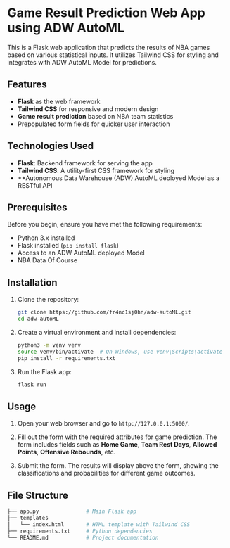 # Game Result Prediction Web App using ADW AutoML

This is a Flask web application that predicts the results of NBA games based on various statistical inputs. It utilizes Tailwind CSS for styling and integrates with ADW AutoML Model for predictions.

## Features

- **Flask** as the web framework
- **Tailwind CSS** for responsive and modern design
- **Game result prediction** based on NBA team statistics
- Prepopulated form fields for quicker user interaction


## Technologies Used

- **Flask**: Backend framework for serving the app
- **Tailwind CSS**: A utility-first CSS framework for styling
- **Autonomous Data Warehouse (ADW) AutoML deployed Model as a RESTful API

## Prerequisites

Before you begin, ensure you have met the following requirements:

- Python 3.x installed
- Flask installed (`pip install flask`)
- Access to an ADW AutoML deployed Model
- NBA Data Of Course

## Installation

1. Clone the repository:
    ```bash
    git clone https://github.com/fr4nc1sj0hn/adw-autoML.git
    cd adw-autoML
    ```

2. Create a virtual environment and install dependencies:
    ```bash
    python3 -m venv venv
    source venv/bin/activate  # On Windows, use venv\Scripts\activate
    pip install -r requirements.txt
    ```

3. Run the Flask app:
    ```bash
    flask run
    ```

## Usage

1. Open your web browser and go to `http://127.0.0.1:5000/`.

2. Fill out the form with the required attributes for game prediction. The form includes fields such as **Home Game**, **Team Rest Days**, **Allowed Points**, **Offensive Rebounds**, etc.

3. Submit the form. The results will display above the form, showing the classifications and probabilities for different game outcomes.

## File Structure

```bash
├── app.py               # Main Flask app
├── templates
│   └── index.html       # HTML template with Tailwind CSS
├── requirements.txt     # Python dependencies
└── README.md            # Project documentation
